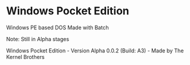 # Windows Pocket Edition
Windows PE based DOS
Made with Batch

Note: Still in Alpha stages

Windows Pocket Edition - Version Alpha 0.0.2 (Build: A3) - Made by The Kernel Brothers
